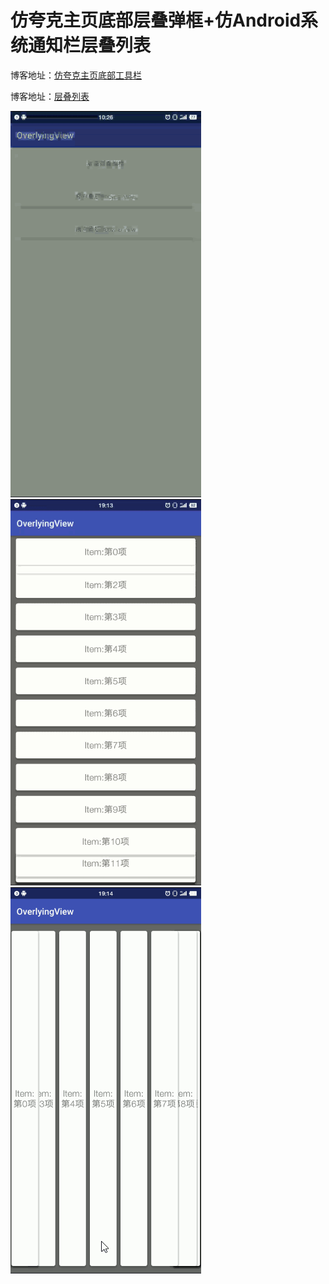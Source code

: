 # 仿夸克主页底部层叠弹框+仿Android系统通知栏层叠列表

博客地址：[仿夸克主页底部工具栏](https://juejin.im/post/5a2a05dc6fb9a045030ffe97)

博客地址：[层叠列表](https://juejin.im/post/5a2f8c476fb9a0450b665b11)

![](gif.gif)
![](ver.gif)
![](hor.gif)
